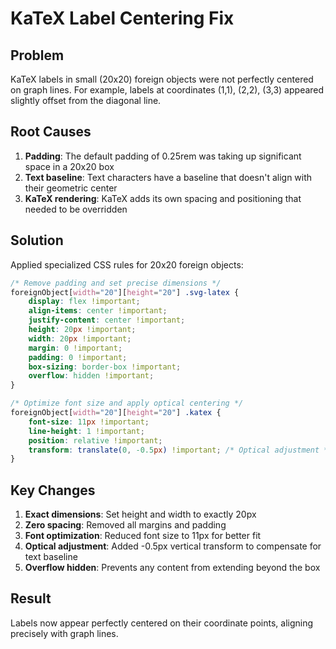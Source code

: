 # KaTeX Label Centering Fix

## Problem
KaTeX labels in small (20x20) foreign objects were not perfectly centered on graph lines. For example, labels at coordinates (1,1), (2,2), (3,3) appeared slightly offset from the diagonal line.

## Root Causes
1. **Padding**: The default padding of 0.25rem was taking up significant space in a 20x20 box
2. **Text baseline**: Text characters have a baseline that doesn't align with their geometric center
3. **KaTeX rendering**: KaTeX adds its own spacing and positioning that needed to be overridden

## Solution
Applied specialized CSS rules for 20x20 foreign objects:

```css
/* Remove padding and set precise dimensions */
foreignObject[width="20"][height="20"] .svg-latex {
    display: flex !important;
    align-items: center !important;
    justify-content: center !important;
    height: 20px !important;
    width: 20px !important;
    margin: 0 !important;
    padding: 0 !important;
    box-sizing: border-box !important;
    overflow: hidden !important;
}

/* Optimize font size and apply optical centering */
foreignObject[width="20"][height="20"] .katex {
    font-size: 11px !important;
    line-height: 1 !important;
    position: relative !important;
    transform: translate(0, -0.5px) !important; /* Optical adjustment */
}
```

## Key Changes
1. **Exact dimensions**: Set height and width to exactly 20px
2. **Zero spacing**: Removed all margins and padding
3. **Font optimization**: Reduced font size to 11px for better fit
4. **Optical adjustment**: Added -0.5px vertical transform to compensate for text baseline
5. **Overflow hidden**: Prevents any content from extending beyond the box

## Result
Labels now appear perfectly centered on their coordinate points, aligning precisely with graph lines.